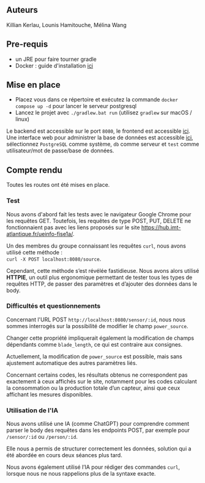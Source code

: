 
## Auteurs

Killian Kerlau, Lounis Hamitouche, Mélina Wang

## Pre-requis

- un JRE pour faire tourner gradle
- Docker : guide d'installation [ici](https://docs.docker.com/engine/install/)

## Mise en place

- Placez vous dans ce répertoire et exécutez la commande `docker compose up -d` pour lancer le serveur postgresql
- Lancez le projet avec `./gradlew.bat run` (utilisez `gradlew` sur macOS / linux)

Le backend est accessible sur le port `8080`, le frontend est accessible [ici](http://localhost:8082).
Une interface web pour administrer la base de données est accessible [ici](http://localhost:8081), sélectionnez `PostgreSQL` comme système, `db` comme serveur et `test` comme utilisateur/mot de passe/base de données. 

## Compte rendu

Toutes les routes ont été mises en place.

### Test

Nous avons d'abord fait les tests avec le navigateur Google Chrome pour les requêtes GET. 
Toutefois, les requêtes de type POST, PUT, DELETE ne fonctionnaient pas avec les liens proposés sur le site https://hub.imt-atlantique.fr/ueinfo-fise1a/.

Un des membres du groupe connaissant les requêtes `curl`, nous avons utilisé cette méthode :  
`curl -X POST localhost:8080/source`. 

Cependant, cette méthode s’est révélée fastidieuse. Nous avons alors utilisé **HTTPIE**, un outil plus ergonomique permettant de tester tous les types de requêtes HTTP, de passer des paramètres et d’ajouter des données dans le body.

### Difficultés et questionnements

Concernant l'URL POST `http://localhost:8080/sensor/:id`, nous nous sommes interrogés sur la possibilité de modifier le champ `power_source`. 

Changer cette propriété impliquerait également la modification de champs dépendants comme `blade_length`, ce qui est contraire aux consignes. 

Actuellement, la modification de `power_source` est possible, mais sans ajustement automatique des autres paramètres liés.

Concernant certains codes, les résultats obtenus ne correspondent pas exactement à ceux affichés sur le site, notamment pour les codes calculant la consommation ou la production totale d’un capteur, ainsi que ceux affichant les mesures disponibles.

### Utilisation de l'IA

Nous avons utilisé une IA (comme ChatGPT) pour comprendre comment parser le body des requêtes dans les endpoints POST, par exemple pour `/sensor/:id` ou `/person/:id`.

Elle nous a permis de structurer correctement les données, solution qui a été abordée en cours deux séances plus tard.

Nous avons également utilisé l’IA pour rédiger des commandes `curl`, lorsque nous ne nous rappelions plus de la syntaxe exacte.